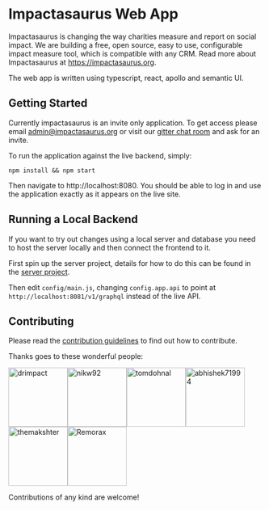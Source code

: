 # Impactasaurus Web App

Impactasaurus is changing the way charities measure and report on social impact. We are building a free, open source, easy to use, configurable impact measure tool, which is compatible with any CRM. Read more about Impactasaurus at https://impactasaurus.org.

The web app is written using typescript, react, apollo and semantic UI.

## Getting Started

Currently impactasaurus is an invite only application. To get access please email admin@impactasaurus.org or visit our [gitter chat room](https://gitter.im/impactasaurus) and ask for an invite.

To run the application against the live backend, simply:
```
npm install && npm start
```
Then navigate to http://localhost:8080. You should be able to log in and use the application exactly as it appears on the live site.

## Running a Local Backend

If you want to try out changes using a local server and database you need to host the server locally and then connect the frontend to it.

First spin up the server project, details for how to do this can be found in the [server project](https://github.com/impactasaurus/server).

Then edit `config/main.js`, changing `config.app.api` to point at `http://localhost:8081/v1/graphql` instead of the live API.

## Contributing

Please read the [contribution guidelines](https://github.com/impactasaurus/app/blob/master/CONTRIBUTING.md) to find out how to contribute.

Thanks goes to these wonderful people:

<!-- githubcontrib --owner impactasaurus --repo app --cols 6 --sortOrder desc -->
[<img alt="drimpact" src="https://avatars3.githubusercontent.com/u/26777915?v=4&s=117" width="117">](https://github.com/drimpact)[<img alt="nikw92" src="https://avatars2.githubusercontent.com/u/16404046?v=4&s=117" width="117">](https://github.com/nikw92)[<img alt="tomdohnal" src="https://avatars2.githubusercontent.com/u/22922179?v=4&s=117" width="117">](https://github.com/tomdohnal)[<img alt="abhishek71994" src="https://avatars1.githubusercontent.com/u/8072400?v=4&s=117" width="117">](https://github.com/abhishek71994)[<img alt="themakshter" src="https://avatars3.githubusercontent.com/u/2033876?v=4&s=117" width="117">](https://github.com/themakshter)[<img alt="Remorax" src="https://avatars3.githubusercontent.com/u/26062692?v=4&s=117" width="117">](https://github.com/Remorax)



Contributions of any kind are welcome!

